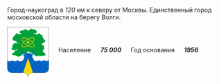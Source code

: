 <!--2021-10-17 15:05:26-->
Город-наукоград в *120* км к северу от Москвы. Единственный город московской области на берегу Волги.

<img src="/posts/Места Подмосковья/im/Dubna.svg" align="middle" width="96px"> &emsp; 
Население &emsp; ***75 000*** &emsp;
Год основания &emsp; ***1956***
